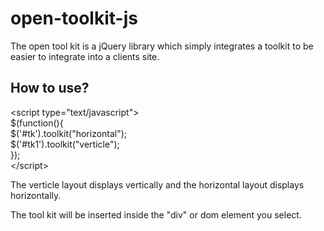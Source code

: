open-toolkit-js
=========================

The open tool kit is a jQuery library which simply integrates a toolkit to be easier to integrate into a clients site.

<h2>How to use?</h2>


<p>
&lt;script type="text/javascript"&gt;<br/>
$(function(){<br/>
$('#tk').toolkit("horizontal");<br/>
$('#tk1').toolkit("verticle");<br/>
}); <br/>       
&lt;/script&gt;
</p>

<p>The verticle layout displays vertically and the horizontal layout displays horizontally.</p>

<p>The tool kit will be inserted inside the "div" or dom element you select.</p>
